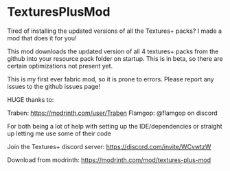 # TexturesPlusMod

Tired of installing the updated versions of all the Textures+ packs? I made a mod that does it for you!

This mod downloads the updated version of all 4 textures+ packs from the github into your resource pack folder on startup. This is in beta, so there are certain optimizations not present yet.

This is my first ever fabric mod, so it is prone to errors. Please report any issues to the github issues page!

HUGE thanks to:

Traben: https://modrinth.com/user/Traben Flamgop: @flamgop on discord

For both being a lot of help with setting up the IDE/dependencies or straight up letting me use some of their code

Join the Textures+ discord server: https://discord.com/invite/WCvwtzW

Download from modrinth: https://modrinth.com/mod/textures-plus-mod
